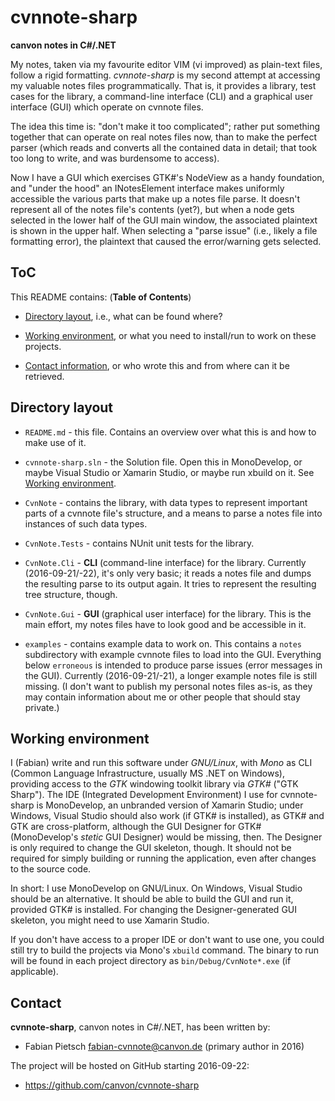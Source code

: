 
# cvnnote-sharp

__canvon notes in C#/.NET__

My notes, taken via my favourite editor VIM (vi improved) as plain-text files,
follow a rigid formatting. _cvnnote-sharp_ is my second attempt at accessing
my valuable notes files programmatically. That is, it provides a library,
test cases for the library, a command-line interface (CLI) and a graphical
user interface (GUI) which operate on cvnnote files.

The idea this time is: "don't make it too complicated"; rather put something
together that can operate on real notes files now, than to make the perfect
parser (which reads and converts all the contained data in detail; that took
too long to write, and was burdensome to access).

Now I have a GUI which exercises GTK#'s NodeView as a handy foundation, and
"under the hood" an INotesElement interface makes uniformly accessible the
various parts that make up a notes file parse. It doesn't represent all of the
notes file's contents (yet?), but when a node gets selected in the lower half
of the GUI main window, the associated plaintext is shown in the upper half.
When selecting a "parse issue" (i.e., likely a file formatting error), the
plaintext that caused the error/warning gets selected.


## ToC

This README contains: (**Table of Contents**)

  * [Directory layout](#directory-layout), i.e., what can be found where?

  * [Working environment](#working-environment), or what you need to install/run
    to work on these projects.

  * [Contact information](#contact), or who wrote this and from where can it
    be retrieved.


## Directory layout

  * `README.md` - this file. Contains an overview over what this is and how to
    make use of it.

  * `cvnnote-sharp.sln` - the Solution file. Open this in MonoDevelop, or maybe
    Visual Studio or Xamarin Studio, or maybe run xbuild on it. See
    [Working environment](#working-environment).

  * `CvnNote` - contains the library, with data types to represent important
    parts of a cvnnote file's structure, and a means to parse a notes file
    into instances of such data types.

  * `CvnNote.Tests` - contains NUnit unit tests for the library.

  * `CvnNote.Cli` - **CLI** (command-line interface) for the library. Currently
    (2016-09-21/-22), it's only very basic; it reads a notes file and dumps the
    resulting parse to its output again. It tries to represent the resulting
    tree structure, though.

  * `CvnNote.Gui` - **GUI** (graphical user interface) for the library. This is
    the main effort, my notes files have to look good and be accessible in it. 

  * `examples` - contains example data to work on. This contains a `notes`
    subdirectory with example cvnnote files to load into the GUI. Everything
    below `erroneous` is intended to produce parse issues (error messages
    in the GUI). Currently (2016-09-21/-21), a longer example notes file is
    still missing. (I don't want to publish my personal notes files as-is,
    as they may contain information about me or other people that should
    stay private.)


## Working environment
 
I (Fabian) write and run this software under _GNU/Linux_, with _Mono_ as CLI
(Common Language Infrastructure, usually MS .NET on Windows), providing access
to the _GTK_ windowing toolkit library via _GTK#_ ("GTK Sharp"). The IDE
(Integrated Development Environment) I use for cvnnote-sharp is MonoDevelop,
an unbranded version of Xamarin Studio; under Windows, Visual Studio should
also work (if GTK# is installed), as GTK# and GTK are cross-platform, although
the GUI Designer for GTK# (MonoDevelop's _stetic_ GUI Designer) would be
missing, then. The Designer is only required to change the GUI skeleton, though.
It should not be required for simply building or running the application, even
after changes to the source code.

In short: I use MonoDevelop on GNU/Linux. On Windows, Visual Studio should be
an alternative. It should be able to build the GUI and run it, provided GTK#
is installed. For changing the Designer-generated GUI skeleton, you might need
to use Xamarin Studio.

If you don't have access to a proper IDE or don't want to use one, you could
still try to build the projects via Mono's `xbuild` command. The binary to run
will be found in each project directory as `bin/Debug/CvnNote*.exe` (if
applicable).


## Contact

**cvnnote-sharp**, canvon notes in C#/.NET, has been written by:

  * Fabian Pietsch <fabian-cvnnote@canvon.de>  (primary author in 2016)

The project will be hosted on GitHub starting 2016-09-22:

  * https://github.com/canvon/cvnnote-sharp

